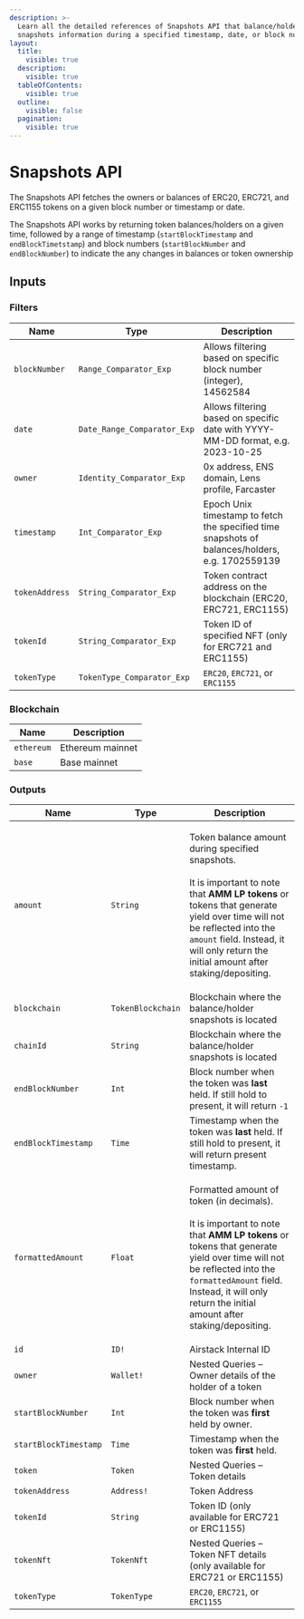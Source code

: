 ```yaml
---
description: >-
  Learn all the detailed references of Snapshots API that balance/holder
  snapshots information during a specified timestamp, date, or block number.
layout:
  title:
    visible: true
  description:
    visible: true
  tableOfContents:
    visible: true
  outline:
    visible: false
  pagination:
    visible: true
---
```


# Snapshots API

The Snapshots API fetches the owners or balances of ERC20, ERC721, and ERC1155 tokens on a given block number or timestamp or date.

The Snapshots API works by returning token balances/holders on a given time, followed by a range of timestamp (`startBlockTimestamp` and `endBlockTimetstamp`) and block numbers (`startBlockNumber` and `endBlockNumber`) to indicate the any changes in balances or token ownership

## Inputs

### Filters

| Name           | Type                        | Description                                                                                     |
| -------------- | --------------------------- | ----------------------------------------------------------------------------------------------- |
| `blockNumber`  | `Range_Comparator_Exp`      | Allows filtering based on specific block number (integer), 14562584                             |
| `date`         | `Date_Range_Comparator_Exp` | Allows filtering based on specific date with YYYY-MM-DD format, e.g. 2023-10-25                 |
| `owner`        | `Identity_Comparator_Exp`   | 0x address, ENS domain, Lens profile, Farcaster                                                 |
| `timestamp`    | `Int_Comparator_Exp`        | Epoch Unix timestamp to fetch the specified time snapshots of balances/holders, e.g. 1702559139 |
| `tokenAddress` | `String_Comparator_Exp`     | Token contract address on the blockchain (ERC20, ERC721, ERC1155)                               |
| `tokenId`      | `String_Comparator_Exp`     | Token ID of specified NFT (only for ERC721 and ERC1155)                                         |
| `tokenType`    | `TokenType_Comparator_Exp`  | `ERC20`, `ERC721`, or `ERC1155`                                                                 |

### Blockchain

| Name       | Description      |
| ---------- | ---------------- |
| `ethereum` | Ethereum mainnet |
| `base`     | Base mainnet     |

### Outputs

| Name                  | Type              | Description                                                                                                                                                                                                                                                                                             |
| --------------------- | ----------------- | ------------------------------------------------------------------------------------------------------------------------------------------------------------------------------------------------------------------------------------------------------------------------------------------------------- |
| `amount`              | `String`          | <p>Token balance amount during specified snapshots.<br><br>It is important to note that <strong>AMM LP tokens</strong> or tokens that generate yield over time will not be reflected into the <code>amount</code> field. Instead, it will only return the initial amount after staking/depositing.</p>  |
| `blockchain`          | `TokenBlockchain` | Blockchain where the balance/holder snapshots is located                                                                                                                                                                                                                                                |
| `chainId`             | `String`          | Blockchain where the balance/holder snapshots is located                                                                                                                                                                                                                                                |
| `endBlockNumber`      | `Int`             | Block number when the token was **last** held. If still hold to present, it will return `-1`                                                                                                                                                                                                            |
| `endBlockTimestamp`   | `Time`            | Timestamp when the token was **last** held. If still hold to present, it will return present timestamp.                                                                                                                                                                                                 |
| `formattedAmount`     | `Float`           | <p>Formatted amount of token (in decimals).<br><br>It is important to note that <strong>AMM LP tokens</strong> or tokens that generate yield over time will not be reflected into the <code>formattedAmount</code> field. Instead, it will only return the initial amount after staking/depositing.</p> |
| `id`                  | `ID!`             | Airstack Internal ID                                                                                                                                                                                                                                                                                    |
| `owner`               | `Wallet!`         | Nested Queries – Owner details of the holder of a token                                                                                                                                                                                                                                                 |
| `startBlockNumber`    | `Int`             | Block number when the token was **first** held by owner.                                                                                                                                                                                                                                                |
| `startBlockTimestamp` | `Time`            | Timestamp when the token was **first** held.                                                                                                                                                                                                                                                            |
| `token`               | `Token`           | Nested Queries – Token details                                                                                                                                                                                                                                                                          |
| `tokenAddress`        | `Address!`        | Token Address                                                                                                                                                                                                                                                                                           |
| `tokenId`             | `String`          | Token ID (only available for ERC721 or ERC1155)                                                                                                                                                                                                                                                         |
| `tokenNft`            | `TokenNft`        | Nested Queries – Token NFT details (only available for ERC721 or ERC1155)                                                                                                                                                                                                                               |
| `tokenType`           | `TokenType`       | `ERC20`, `ERC721`, or `ERC1155`                                                                                                                                                                                                                                                                         |
